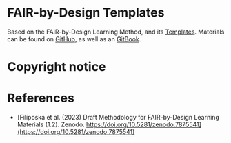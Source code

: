 # FAIR-by-Design Templates

Based on the FAIR-by-Design Learning Method, and its [Templates](https://github.com/FAIR-by-Design-Methodology/templates).
Materials can be found on [GitHub](https://github.com/FAIR-by-Design-Demo-CL/My-Training-Demo), as well as an [GitBook](https://fair-by-design-demo-cl.github.io/My-Training-Demo/).

# Copyright notice

# References

- [Filiposka et al. (2023) Draft Methodology for FAIR-by-Design Learning Materials (1.2). Zenodo. https://doi.org/10.5281/zenodo.7875541](https://doi.org/10.5281/zenodo.7875541)

